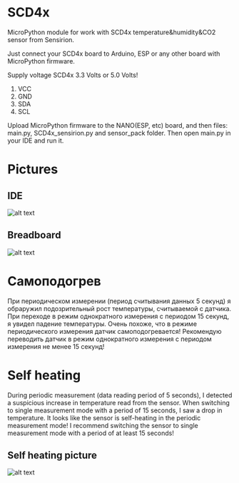 # SCD4x
MicroPython module for work with SCD4x temperature&humidity&CO2 sensor from Sensirion.

Just connect your SCD4x board to Arduino, ESP or any other board with MicroPython firmware.

Supply voltage SCD4x 3.3 Volts or 5.0 Volts!
1. VCC
2. GND
3. SDA
4. SCL

Upload MicroPython firmware to the NANO(ESP, etc) board, and then files: main.py, SCD4x_sensirion.py 
and sensor_pack folder. Then open main.py in your IDE and run it.

# Pictures

## IDE
![alt text](https://github.com/octaprog7/SCD4x/blob/master/scd4x_ide.png)
## Breadboard
![alt text](https://github.com/octaprog7/SCD4x/blob/master/scd4x_board.jpg)

# Самоподогрев
При периодическом измерении (период считывания данных 5 секунд) я обраружил подозрительный рост температуры, 
считываемой с датчика. При переходе в режим однократного измерения с периодом 15 секунд, я увидел падение температуры. 
Очень похоже, что в режиме периодического измерения датчик самоподогревается!
Рекомендую переводить датчик в режим однократного измерения с периодом измерения не менее 15 секунд!

# Self heating
During periodic measurement (data reading period of 5 seconds), I detected a suspicious 
increase in temperature read from the sensor.
When switching to single measurement mode with a period of 15 seconds, I saw a drop in temperature.
It looks like the sensor is self-heating in the periodic measurement mode!
I recommend switching the sensor to single measurement mode with a period of at least 15 seconds!

## Self heating picture
![alt text](https://github.com/octaprog7/SCD4x/blob/master/self_heat.png)